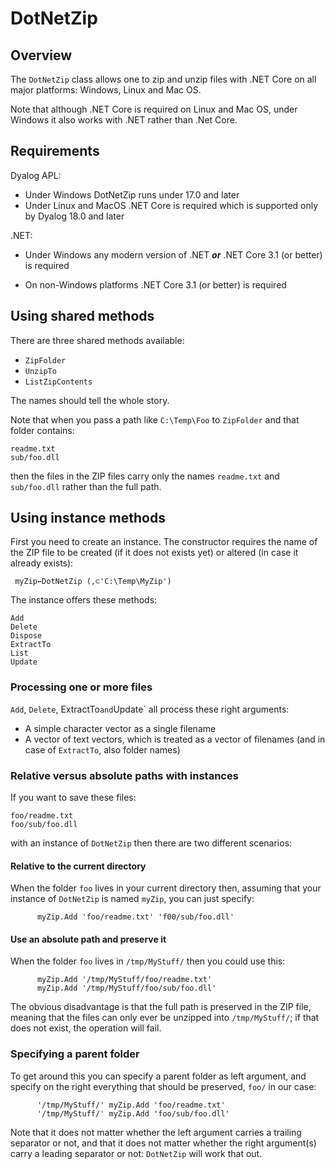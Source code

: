 # DotNetZip


## Overview

The `DotNetZip` class allows one to zip and unzip files with .NET Core on all major platforms: Windows, Linux and Mac OS.

Note that although .NET Core is required on Linux and Mac OS, under Windows it also works with .NET rather than .Net Core.


## Requirements

Dyalog APL: 

* Under Windows DotNetZip runs under 17.0 and later
* Under Linux and MacOS .NET Core is required which is supported only by Dyalog 18.0 and later

.NET: 

* Under Windows any modern version of .NET **_or_** .NET Core 3.1 (or better) is required

* On non-Windows platforms .NET Core 3.1 (or better) is required


## Using shared methods

There are three shared methods available:

* `ZipFolder` 
* `UnzipTo`
* `ListZipContents`

The names should tell the whole story.

Note that when you pass a path like `C:\Temp\Foo` to `ZipFolder` and that folder contains:

```
readme.txt
sub/foo.dll
```

then the files in the ZIP files carry only the names `readme.txt` and `sub/foo.dll` rather than the full path.


## Using instance methods

First you need to create an instance. The constructor requires the name of the ZIP file to be created (if it does not exists yet) or altered (in case it already exists):

```
 myZip←DotNetZip (,⊂'C:\Temp\MyZip')
```

The instance offers these methods:

```
Add             
Delete          
Dispose 
ExtractTo
List            
Update          
```


### Processing one or more files

`Add`, `Delete`, ExtractTo` and `Update` all process these right arguments:

* A simple character vector as a single filename 
* A vector of text vectors, which is treated as a vector of filenames (and in case of `ExtractTo`, also folder names)


### Relative versus absolute paths with instances

If you want to save these files:

```
foo/readme.txt
foo/sub/foo.dll
```

with an instance of `DotNetZip` then there are two different scenarios:

#### Relative to the current directory

When the folder `foo` lives in your current directory then, assuming that your instance of `DotNetZip` is named `myZip`, you can just specify:

```
      myZip.Add 'foo/readme.txt' 'f00/sub/foo.dll'
```

#### Use an absolute path and preserve it

When the folder `foo` lives in `/tmp/MyStuff/` then you could use this:

```
      myZip.Add '/tmp/MyStuff/foo/readme.txt' 
      myZip.Add '/tmp/MyStuff/foo/sub/foo.dll'
```

The obvious disadvantage is that the full path is preserved in the ZIP file, meaning that the files can only ever be unzipped into `/tmp/MyStuff/`; if that does not exist, the operation will fail.    


### Specifying a parent folder

To get around this you can specify a parent folder as left argument, and specify on the right everything that should be preserved, `foo/` in our case:

```
      '/tmp/MyStuff/' myZip.Add 'foo/readme.txt' 
      '/tmp/MyStuff/' myZip.Add 'foo/sub/foo.dll'
```

Note that it does not matter whether the left argument carries a trailing separator or not, and that it does not matter whether the right argument(s) carry a leading separator or not: `DotNetZip` will work that out.

